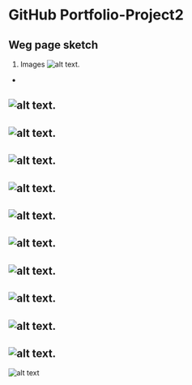 # GitHub Portfolio-Project2

## Weg page sketch
1. Images
![alt text](https://github.com/lcervant2/Portfolio-Project2/blob/master/img/one.png). 
-
![alt text](https://github.com/lcervant2/Portfolio-Project2/blob/master/img/two.png). 
-
![alt text](https://github.com/lcervant2/Portfolio-Project2/blob/master/img/three.png). 
-
![alt text](https://github.com/lcervant2/Portfolio-Project2/blob/master/img/four.png). 
-
![alt text](https://github.com/lcervant2/Portfolio-Project2/blob/master/img/five.png). 
-
![alt text](https://github.com/lcervant2/Portfolio-Project2/blob/master/img/six.png). 
-
![alt text](https://github.com/lcervant2/Portfolio-Project2/blob/master/img/seven.png). 
-
![alt text](https://github.com/lcervant2/Portfolio-Project2/blob/master/img/eight.png). 
-
![alt text](https://github.com/lcervant2/Portfolio-Project2/blob/master/img/Nine.png). 
-
![alt text](https://github.com/lcervant2/Portfolio-Project2/blob/master/img/10.png). 
-
![alt text](https://github.com/lcervant2/Portfolio-Project2/blob/master/img/eleven.png). 
-
![alt text](https://github.com/lcervant2/Portfolio-Project2/blob/master/img/twelve.png)